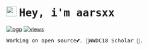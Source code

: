 # <image src="https://em-content.zobj.net/source/microsoft-teams/363/waving-hand_1f44b.png" height="27px"> <samp> Hey, i'm aarsxx </samp>

[![pgp](https://img.shields.io/badge/pgp-BF531245D2708044-313131?style=flat&labelColor=545454&color=313131)](https://github.com/aarsxx.gpg)  [![views](https://komarev.com/ghpvc/?username=aarsxx&style=flat&color=313131&label=views&abbreviated=true)](https://github.com/aarsxx)

<samp>Working on open source💕. WWDC18 Scholar 🚀. 

<!--![Keybase BTC](https://img.shields.io/keybase/btc/andikaleonardo) check out my site -> <a href="https://www.arsx.xyz">arsx</a>.</samp>-->


